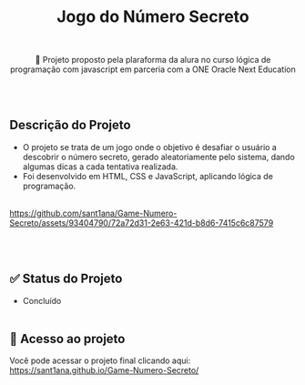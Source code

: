<h1 align="center">  Jogo do Número Secreto </h1> <br>

<p align="center"> 🚀 Projeto proposto pela plaraforma  da alura no curso lógica de programação com javascript em parceria com a ONE Oracle Next Education</p><br><br>

## Descrição do Projeto
- O projeto se trata de um jogo onde o objetivo é desafiar o usuário a descobrir o número secreto, gerado aleatoriamente pelo sistema, dando algumas dicas a cada tentativa realizada.
- Foi desenvolvido em HTML, CSS e JavaScript, aplicando lógica de programação.<br><br>





https://github.com/sant1ana/Game-Numero-Secreto/assets/93404790/72a72d31-2e63-421d-b8d6-7415c6c87579

<br><br>

 ## ✅ Status do Projeto<br>
- Concluído <br><br>

## :link: Acesso ao projeto
Você pode acessar o projeto final clicando aqui:  https://sant1ana.github.io/Game-Numero-Secreto/
